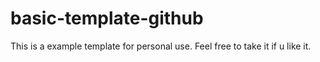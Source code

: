 # basic-template-github
This is a example template for personal use. Feel free to take it if u like it.
